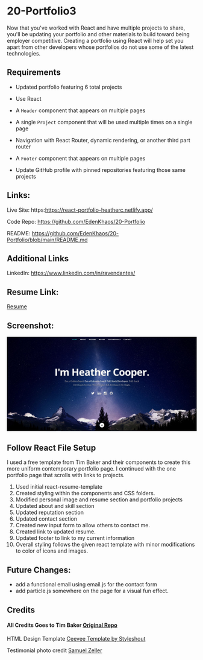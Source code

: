 # 20-Portfolio3
Now that you've worked with React and have multiple projects to share, you'll be updating your portfolio and other materials to build toward being employer competitive. Creating a portfolio using React will help set you apart from other developers whose portfolios do not use some of the latest technologies.

## Requirements

* Updated portfolio featuring 6 total projects

* Use React

* A `Header` component that appears on multiple pages

* A single `Project` component that will be used multiple times on a single page 

* Navigation with React Router, dynamic rendering, or another third part router

* A `Footer` component that appears on multiple pages

* Update GitHub profile with pinned repositories featuring those same projects

## Links:

Live Site: 
     https:https://react-portfolio-heatherc.netlify.app/
   
Code Repo: 
     https://github.com/EdenKhaos/20-Portfolio
  
README:
     https://github.com/EdenKhaos/20-Portfolio/blob/main/README.md
## Additional Links

LinkedIn:
    https://www.linkedin.com/in/ravendantes/

## Resume Link: 
[Resume](https://drive.google.com/file/d/1_PPCD79WoTThKe_K5aL6GPwk97wzwSBU/view?usp=sharing)

## Screenshot:
![home](https://github.com/EdenKhaos/20-Portfolio/blob/main/public/images/screenshot.JPG)

## Follow React File Setup
I used a free template from Tim Baker and their components to create this more uniform contemporary portfolio page. I continued with the one portfolio page that scrolls with links to projects. 

1. Used initial react-resume-template
2. Created styling within the components and CSS folders.
3. Modified personal image and resume section and portfolio projects
4. Updated about and skill section
5. Updated reputation section
6. Updated contact section
7. Created new input form to allow others to contact me.
8. Created link to updated resume.
9. Updated footer to link to my current information
10. Overall styling follows the given react template with minor modifications to color of icons and images.

## Future Changes:
* add a functional email using email.js for the contact form
* add particle.js somewhere on the page for a visual fun effect.

## Credits

#### All Credits Goes to Tim Baker <a href='https://github.com/tbakerx/react-resume-template'>Original Repo</a>

HTML Design Template
<a href="https://www.styleshout.com/free-templates/ceevee/">Ceevee Template by Styleshout</a>

Testimonial photo credit
<a href="https://unsplash.com/@samuelzeller?utm_medium=referral&amp;utm_campaign=photographer-credit&amp;utm_content=creditBadge">Samuel Zeller</a>